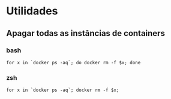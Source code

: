 # Utilidades

## Apagar todas as instâncias de containers


### bash
```
for x in `docker ps -aq`; do docker rm -f $x; done
```

### zsh
```
for x in `docker ps -aq`; docker rm -f $x;
```

